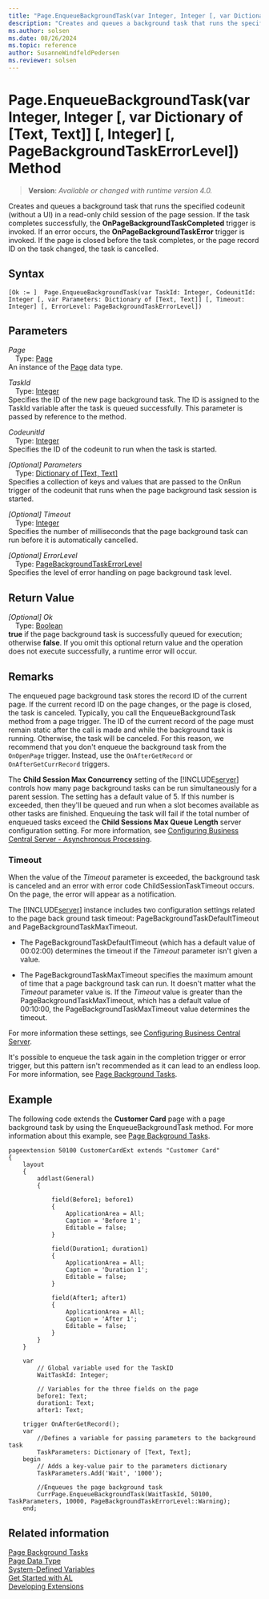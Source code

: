 ```yaml
---
title: "Page.EnqueueBackgroundTask(var Integer, Integer [, var Dictionary of [Text, Text]] [, Integer] [, PageBackgroundTaskErrorLevel]) Method"
description: "Creates and queues a background task that runs the specified codeunit (without a UI) in a read-only child session of the page session."
ms.author: solsen
ms.date: 08/26/2024
ms.topic: reference
author: SusanneWindfeldPedersen
ms.reviewer: solsen
---
```

[//]: # (START>DO_NOT_EDIT)
[//]: # (IMPORTANT:Do not edit any of the content between here and the END>DO_NOT_EDIT.)
[//]: # (Any modifications should be made in the .xml files in the ModernDev repo.)
# Page.EnqueueBackgroundTask(var Integer, Integer [, var Dictionary of [Text, Text]] [, Integer] [, PageBackgroundTaskErrorLevel]) Method
> **Version**: _Available or changed with runtime version 4.0._

Creates and queues a background task that runs the specified codeunit (without a UI) in a read-only child session of the page session. If the task completes successfully, the **OnPageBackgroundTaskCompleted** trigger is invoked. If an error occurs, the **OnPageBackgroundTaskError** trigger is invoked. If the page is closed before the task completes, or the page record ID on the task changed, the task is cancelled.


## Syntax
```AL
[Ok := ]  Page.EnqueueBackgroundTask(var TaskId: Integer, CodeunitId: Integer [, var Parameters: Dictionary of [Text, Text]] [, Timeout: Integer] [, ErrorLevel: PageBackgroundTaskErrorLevel])
```
## Parameters
*Page*  
&emsp;Type: [Page](page-data-type.md)  
An instance of the [Page](page-data-type.md) data type.  

*TaskId*  
&emsp;Type: [Integer](../integer/integer-data-type.md)  
Specifies the ID of the new page background task. The ID is assigned to the TaskId variable after the task is queued successfully. This parameter is passed by reference to the method.  

*CodeunitId*  
&emsp;Type: [Integer](../integer/integer-data-type.md)  
Specifies the ID of the codeunit to run when the task is started.  

*[Optional] Parameters*  
&emsp;Type: [Dictionary of [Text, Text]](../dictionary/dictionary-data-type.md)  
Specifies a collection of keys and values that are passed to the OnRun trigger of the codeunit that runs when the page background task session is started.  

*[Optional] Timeout*  
&emsp;Type: [Integer](../integer/integer-data-type.md)  
Specifies the number of milliseconds that the page background task can run before it is automatically cancelled.  

*[Optional] ErrorLevel*  
&emsp;Type: [PageBackgroundTaskErrorLevel](../pagebackgroundtaskerrorlevel/pagebackgroundtaskerrorlevel-option.md)  
Specifies the level of error handling on page background task level.  


## Return Value
*[Optional] Ok*  
&emsp;Type: [Boolean](../boolean/boolean-data-type.md)  
**true** if the page background task is successfully queued for execution; otherwise **false**. If you omit this optional return value and the operation does not execute successfully, a runtime error will occur.  


[//]: # (IMPORTANT: END>DO_NOT_EDIT)

## Remarks

The enqueued page background task stores the record ID of the current page. If the current record ID on the page changes, or the page is closed, the task is canceled. Typically, you call the EnqueueBackgroundTask method from a page trigger. The ID of the current record of the page must remain static after the call is made and while the background task is running. Otherwise, the task will be canceled. For this reason, we recommend that you don't enqueue the background task from the `OnOpenPage` trigger. Instead, use the  `OnAfterGetRecord` or `OnAfterGetCurrRecord` triggers.

​The **Child Session Max Concurrency** setting of the [!INCLUDE[server](../../includes/server.md)] controls how many page background tasks can be run simultaneously for a parent session.  The setting has a default value of 5. If this number is exceeded, then they'll be queued and run when a slot becomes available as other tasks are finished. Enqueuing the task will fail if the total number of enqueued tasks exceed the **Child Sessions Max Queue Length** server configuration setting.​ For more information, see [Configuring Business Central Server - Asynchronous Processing](../../../administration/configure-server-instance.md#PBT).

### <a name="timeout"></a>Timeout

When the value of the *Timeout* parameter is exceeded, the background task is canceled and an error with error code ChildSessionTaskTimeout occurs. On the page, the error will appear as a notification.

The [!INCLUDE[server](../../includes/server.md)] instance includes two configuration settings related to the page back ground task timeout: PageBackgroundTaskDefaultTimeout and PageBackgroundTaskMaxTimeout.
- The PageBackgroundTaskDefaultTimeout (which has a default value of 00:02:00) determines the timeout if the *Timeout* parameter isn't given a value.

- The PageBackgroundTaskMaxTimeout specifies the maximum amount of time that a page background task can run. It doesn't matter what the  *Timeout* parameter value is. If the *Timeout* value is greater than the PageBackgroundTaskMaxTimeout, which has a default value of 00:10:00, the PageBackgroundTaskMaxTimeout value determines the timeout.

For more information these settings, see [Configuring Business Central Server](../../../administration/configure-server-instance.md#PBT).

It's possible to enqueue the task again in the completion trigger or error trigger, but this pattern isn't recommended as it can lead to an endless loop. For more information, see [Page Background Tasks](../../devenv-page-background-tasks.md#reenqueue).

## Example

The following code extends the **Customer Card** page with a page background task by using the EnqueueBackgroundTask method. For more information about this example, see [Page Background Tasks](../../devenv-page-background-tasks.md).
  
```al
pageextension 50100 CustomerCardExt extends "Customer Card"
{
    layout
    {
        addlast(General)
        {

            field(Before1; before1)
            {
                ApplicationArea = All;
                Caption = 'Before 1';
                Editable = false;
            }

            field(Duration1; duration1)
            {
                ApplicationArea = All;
                Caption = 'Duration 1';
                Editable = false;
            }

            field(After1; after1)
            {
                ApplicationArea = All;
                Caption = 'After 1';
                Editable = false;
            }
        }
    }

    var
        // Global variable used for the TaskID
        WaitTaskId: Integer;
        
        // Variables for the three fields on the page 
        before1: Text;
        duration1: Text;
        after1: Text;

    trigger OnAfterGetRecord();
    var
        //Defines a variable for passing parameters to the background task
        TaskParameters: Dictionary of [Text, Text];
    begin
        // Adds a key-value pair to the parameters dictionary 
        TaskParameters.Add('Wait', '1000');

        //Enqueues the page background task
        CurrPage.EnqueueBackgroundTask(WaitTaskId, 50100, TaskParameters, 10000, PageBackgroundTaskErrorLevel::Warning);
    end;
```

## Related information

[Page Background Tasks](../../devenv-page-background-tasks.md)  
[Page Data Type](page-data-type.md)  
[System-Defined Variables](../../devenv-system-defined-variables.md)  
[Get Started with AL](../../devenv-get-started.md)  
[Developing Extensions](../../devenv-dev-overview.md)
